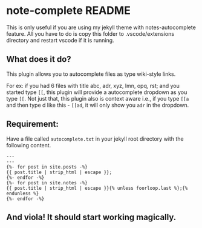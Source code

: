 # note-complete README

This is only useful if you are using my jekyll theme with notes-autocomplete feature. All you have to do is copy this folder to .vscode/extensions directory and restart vscode if it is running.

## What does it do?

This plugin allows you to autocomplete files as type wiki-style links.

For ex: if you had 6 files with title abc, adr, xyz, lmn, opq, rst; and you started type `[[`, this plugin will provide a autocomplete dropdown as you type `[[`. Not just that, this plugin also is context aware i.e., if you type `[[a` and then type d like this - `[[ad`, it will only show you `adr` in the dropdown.

## Requirement:

Have a file called `autocomplete.txt` in your jekyll root directory with the following content.

```liquid
---
---
{%- for post in site.posts -%}
{{ post.title | strip_html | escape }};
{%- endfor -%}
{%- for post in site.notes -%}
{{ post.title | strip_html | escape }}{% unless foorloop.last %};{% endunless %}
{%- endfor -%}
```

## And viola! It should start working magically.
